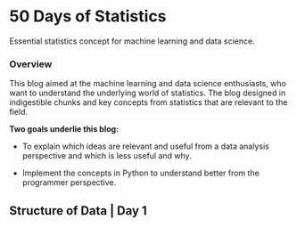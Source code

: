 # 50 Days of Statistics
Essential statistics concept for machine learning and data science.

### Overview
This blog aimed at the machine learning and data science enthusiasts, who want to understand the underlying world of statistics. The blog designed in indigestible chunks and key concepts from statistics that are relevant to the field.

**Two goals underlie this blog:**

* To explain which ideas are relevant and useful from a data analysis perspective and which is less useful and why.

* Implement the concepts in Python to understand better from the programmer perspective.

## Structure of Data | Day 1  
